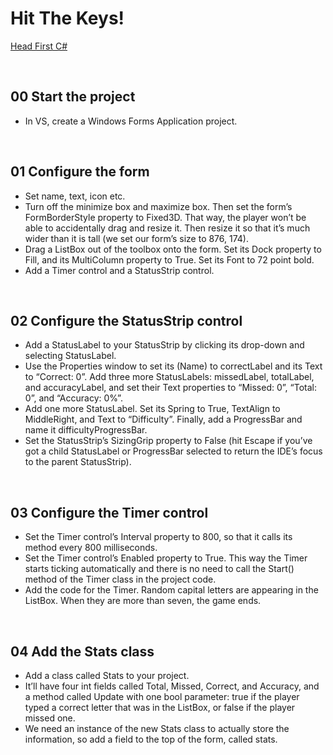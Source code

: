 # Hit The Keys!
[Head First C#](http://www.headfirstlabs.com/books//hfcsharp/)

&nbsp;
## 00 Start the project
* In VS, create a Windows Forms Application project.

&nbsp;
## 01 Configure the form
* Set name, text, icon etc.
* Turn off the minimize box and maximize box. Then set the form’s FormBorderStyle
property to Fixed3D. That way, the player won’t be able to accidentally drag and resize it.
Then resize it so that it’s much wider than it is tall (we set our form’s size to 876, 174).
* Drag a ListBox out of  the toolbox onto the form. Set its Dock property to Fill, and its
MultiColumn property to True. Set its Font to 72 point bold.
* Add a Timer control and a StatusStrip control.

&nbsp;
## 02 Configure the StatusStrip control
* Add a StatusLabel to your StatusStrip by clicking its drop-down and selecting StatusLabel.
* Use the Properties window to set its (Name) to correctLabel and its Text to “Correct: 0”. Add three more StatusLabels: missedLabel, totalLabel, and accuracyLabel, and set their Text properties to
“Missed: 0”, “Total: 0”, and “Accuracy: 0%”.
* Add one more StatusLabel. Set its Spring to True, TextAlign to MiddleRight, and Text to “Difficulty”. Finally, add a ProgressBar and name it difficultyProgressBar.
* Set the StatusStrip’s SizingGrip property to False (hit Escape if  you’ve got a child StatusLabel or ProgressBar selected to return the IDE’s focus to the parent StatusStrip).

&nbsp;
## 03 Configure the Timer control
* Set the Timer control’s Interval property to 800, so that it calls its method every 800 milliseconds.
* Set the Timer control’s Enabled property to True. This way the Timer starts ticking automatically and there is no need to call the Start() method of the Timer class in the project code.
* Add the code for the Timer. Random capital letters are appearing in the ListBox. When they are more than seven, the game ends.

&nbsp;
## 04 Add the Stats class
* Add a class called Stats to your project.
* It’ll have four int fields called Total, Missed, Correct, and Accuracy, and a method called Update with one bool parameter: true if  the player typed a correct letter that was in the ListBox, or false if  the player missed one.
* We need an instance of the new Stats class to actually store the information, so add a field to the top of the form, called stats.
